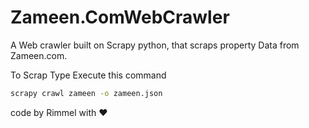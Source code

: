 # Zameen.ComWebCrawler
A Web crawler built on Scrapy python, that scraps property Data from Zameen.com.

To Scrap Type Execute this command
```bash
scrapy crawl zameen -o zameen.json
```
code by Rimmel with ❤
